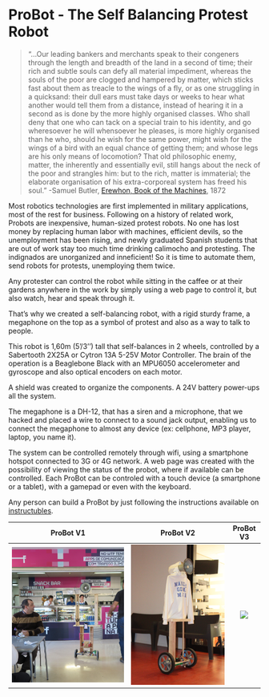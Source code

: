 # ProBot - The Self Balancing Protest Robot


> “…Our leading bankers and merchants speak to their congeners through the length and breadth of the land in a second of time; their rich and subtle souls can defy all material impediment, whereas the souls of the poor are clogged and hampered by matter, which sticks fast about them as treacle to the wings of a fly, or as one struggling in a quicksand: their dull ears must take days or weeks to hear what another would tell them from a distance, instead of hearing it in a second as is done by the more highly organised classes.  Who shall deny that one who can tack on a special train to his identity, and go wheresoever he will whensoever he pleases, is more highly organised than he who, should he wish for the same power, might wish for the wings of a bird with an equal chance of getting them; and whose legs are his only means of locomotion?  That old philosophic enemy, matter, the inherently and essentially evil, still hangs about the neck of the poor and strangles him: but to the rich, matter is immaterial; the elaborate organisation of his extra-corporeal system has freed his soul.” 
> -Samuel Butler, [Erewhon, Book of the Machines](https://www.gutenberg.org/files/1906/1906-h/1906-h.htm), 1872


Most robotics technologies are first implemented in military applications, most of the rest for business. Following on a history of related work, Probots are inexpensive, human-sized protest robots. No one has lost money by replacing human labor with machines, efficient devils, so the unemployment has been rising, and newly graduated Spanish students that are out of work stay too much time drinking calimocho and protesting. The indignados are unorganized and inneficient! So it is time to automate them, send robots for protests, unemploying them twice.
	
Any protester can control the robot while sitting in the caffee or at their gardens anywhere in the work by simply using a web page to control it, but also watch, hear and speak through it.
	
That’s why we created a self-balancing robot, with a rigid sturdy frame, a megaphone on the top as a symbol of protest and also as a way to talk to people.
	
This robot is 1,60m (5’/3’’) tall that self-balances in 2 wheels, controlled by a Sabertooth 2X25A or Cytron 13A 5-25V Motor Controller. The brain of the operation is a Beaglebone Black with an MPU6050 accelerometer and gyroscope and also optical encoders on each motor.
	
A shield was created to organize the components. A 24V battery power-ups all the system.
	
The megaphone is a DH-12, that has a siren and a microphone, that we hacked and placed a wire to connect to a sound jack output, enabling us to connect the megaphone to almost any device (ex: cellphone, MP3 player, laptop, you name it).
	
The system can be controlled remotely through wifi, using a smartphone hotspot connected to 3G or 4G network. A web page was created with the possibility of viewing the status of the probot, where if available can be controlled. Each ProBot can be controled with a touch device (a smartphone or a tablet), with a gamepad or even with the keyboard.

Any person can build a ProBot by just following the instructions available on [instructubles](http://www.instructables.com/id/ProBot-the-Protesting-Robot/).


ProBot V1                  |  ProBot V2		       |  ProBot V3
:-------------------------:|:-------------------------:|:-------------------------:
![](probot1.png)  |  ![](probot2.png)  |  ![](probot3.jpg)
